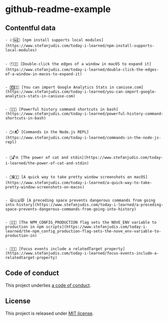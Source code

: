 # github-readme-example

## Contentful data









































<!-- CONTENTFUL_START -->

    - 💹🆖🔧 [npm install supports local modules](https://www.stefanjudis.com/today-i-learned/npm-install-supports-local-modules)
  

    - 🕙🔵🔩 [Double-click the edges of a window in macOS to expand it](https://www.stefanjudis.com/today-i-learned/double-click-the-edges-of-a-window-in-macos-to-expand-it)
  

    - 🔟🚻🍁 [You can import Google Analytics Stats in caniuse.com](https://www.stefanjudis.com/today-i-learned/you-can-import-google-analytics-stats-in-caniuse-com)
  

    - 🍪🍛😃 [Powerful history command shortcuts in bash](https://www.stefanjudis.com/today-i-learned/powerful-history-command-shortcuts-in-bash)
  

    - 👮♌️📬 [Commands in the Node.js REPL](https://www.stefanjudis.com/today-i-learned/commands-in-the-node-js-repl)
  

    - 🍊🔓⛵️ [The power of cat and stdin](https://www.stefanjudis.com/today-i-learned/the-power-of-cat-and-stdin)
  

    - 🔺🔒🇷🇺 [A quick way to take pretty window screenshots on macOS](https://www.stefanjudis.com/today-i-learned/a-quick-way-to-take-pretty-window-screenshots-on-macos)
  

    - 😃🇬🇧😾 [A preceding space prevents dangerous commands from going into history](https://www.stefanjudis.com/today-i-learned/a-preceding-space-prevents-dangerous-commands-from-going-into-history)
  

    - 🎇🍥🛄 [The NPM_CONFIG_PRODUCTION flag sets the NOVE_ENV variable to production in npm scripts](https://www.stefanjudis.com/today-i-learned/the-npm_config_production-flag-sets-the-nove_env-variable-to-production-in)
  

    - 🏦🎶🔞 [Focus events include a relatedTarget property](https://www.stefanjudis.com/today-i-learned/focus-events-include-a-relatedtarget-property)
  
<!-- CONTENTFUL_END -->
  
  
  
  
  
  
  
  
  
  
  
  
  
  
  
  
  
  
  
  
  
  
  
  
  
  
  
  
  
  
  
  
  
  
  
  
  
  
  
  

## Code of conduct

This project underlies [a code of conduct](./CODE-OF-CONDUCT.md).

## License

This project is released under [MIT license](./LICENSE).
